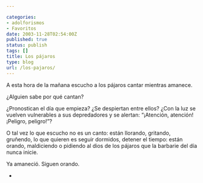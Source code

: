 ```yaml
---

categories:
- adolforismos
- Favoritos
date: 2003-11-28T02:54:00Z
published: true
status: publish
tags: []
title: Los pájaros
type: blog
url: /los-pajaros/
---
```


A esta hora de la mañana escucho a los pájaros cantar mientras amanece.

¿Alguien sabe por qué cantan?

¿Pronostican el día que empieza? ¿Se despiertan entre ellos? ¿Con la luz se vuelven vulnerables a sus depredadores y se alertan: “¡Atención, atención! ¡Peligro, peligro!”?

O tal vez lo que escucho no es un canto: están llorando, gritando, gruñendo, lo que quieren es seguir dormidos, detener el tiempo: están orando, maldiciendo o pidiendo al dios de los pájaros que la barbarie del día nunca inicie.

Ya amaneció. Siguen orando.

*
